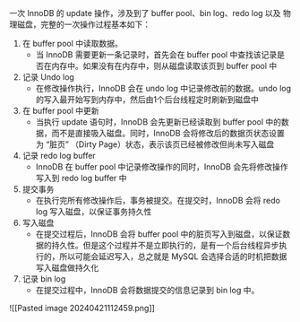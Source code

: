 
一次 InnoDB 的 update 操作，涉及到了 buffer pool、bin log、redo log 以及 物理磁盘，完整的一次操作过程基本如下：
1. 在 buffer pool 中读取数据。
	- 当 InnoDB 需要更新一条记录时，首先会在 buffer pool 中查找该记录是否在内存中。如果没有在内存中，则从磁盘读取该页到 buffer pool 中
2. 记录 Undo log
	- 在修改操作执行，InnoDB 会在 undo log 中记录修改前的数据。undo log 的写入最开始写到内存中，然后由1个后台线程定时刷新到磁盘中
3. 在 buffer pool 中更新
	- 当执行 update 语句时，InnoDB 会先更新已经读取到 buffer pool 中的数据，而不是直接吸入磁盘。同时，InnoDB 会将修改后的数据页状态设置为 “脏页” （Dirty Page）状态，表示该页已经被修改但尚未写入磁盘
4. 记录 redo log buffer
	- InnoDB 在 buffer pool 中记录修改操作的同时，InnoDB 会先将修改操作写入到 redo log buffer 中
5. 提交事务
	- 在执行完所有修改操作后，事务被提交。在提交时，InnoDB 会将 redo log 写入磁盘，以保证事务持久性
6. 写入磁盘
	- 在提交过程后，InnoDB 会将 buffer pool 中的脏页写入到磁盘，以保证数据的持久性。但是这个过程并不是立即执行的，是有一个后台线程异步执行的，所以可能会延迟写入，总之就是 MySQL 会选择合适的时机把数据写入磁盘做持久化
7. 记录 bin log
	- 在提交过程中，InnoDB 会将数据提交的信息记录到 bin log 中。

![[Pasted image 20240421112459.png]]